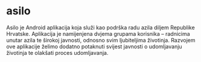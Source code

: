 # asilo
Asilo je Android aplikacija koja služi kao podrška radu azila diljem Republike Hrvatske. Aplikacija je namijenjena dvjema grupama korisnika – radnicima unutar azila te širokoj javnosti, odnosno svim ljubiteljima životinja. Razvojem ove aplikacije želimo dodatno potaknuti svijest javnosti o udomljavanju životinja te olakšati proces udomljavanja.
